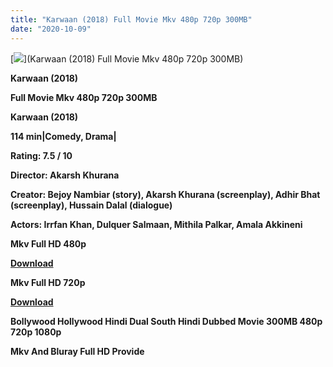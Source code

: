 ```yaml
---
title: "Karwaan (2018) Full Movie Mkv 480p 720p 300MB"
date: "2020-10-09"
---
```


[**![](https://1.bp.blogspot.com/-LypT9phlYuA/X3_a3o-hr8I/AAAAAAAAAY0/tX-CKkxYlqUmfd2DcaakxLfGjSMQ7FQxQCLcBGAsYHQ/s16000/images{2deb609f52c527dc8b4fbab26c6d0bae2964b23de7178cabf97238dc1868ff55}252829{2deb609f52c527dc8b4fbab26c6d0bae2964b23de7178cabf97238dc1868ff55}2529.jpg)**](Karwaan (2018) Full Movie Mkv 480p 720p 300MB)

**Karwaan (2018)**

**Full Movie Mkv 480p 720p 300MB**

 **Karwaan (2018)**

**114 min|Comedy, Drama|**

**Rating: 7.5 / 10** 

**Director: Akarsh Khurana**

**Creator: Bejoy Nambiar (story), Akarsh Khurana (screenplay), Adhir Bhat (screenplay), Hussain Dalal (dialogue)**

**Actors: Irrfan Khan, Dulquer Salmaan, Mithila Palkar, Amala Akkineni**

**Mkv Full HD 480p**

[**Download**](https://earnbigsite.blogspot.com/2020/10/best-high-paying-url-shorteners-2020.html#?o=09f15c9239ff35c373a879cedb00850b72231c99cca275390a050ae16c4482518d61a5c6fd9745c0)

**Mkv Full HD 720p**

[**Download**](https://topkiearning.blogspot.com/2020/09/amazon-flipkart.html#?o=6232d24a8e2d2f17371bb88b02a4b5a4cbe3a920d7c484729e15ccbf99bf79dd80f42a7d22090d29)

**Bollywood Hollywood Hindi Dual South Hindi Dubbed Movie 300MB 480p 720p 1080p**

**Mkv And Bluray Full HD Provide**
